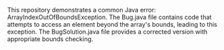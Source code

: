 This repository demonstrates a common Java error: ArrayIndexOutOfBoundsException. The Bug.java file contains code that attempts to access an element beyond the array's bounds, leading to this exception.  The BugSolution.java file provides a corrected version with appropriate bounds checking.